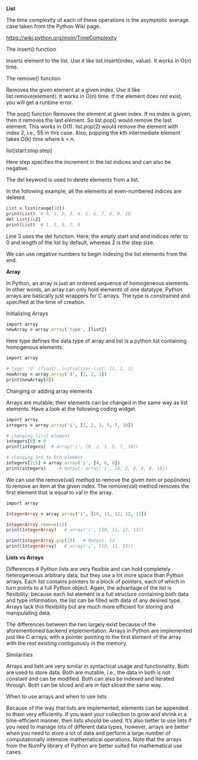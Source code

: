 **List**

The time complexity of each of these operations is the asymptotic average case taken from the Python Wiki page.

https://wiki.python.org/moin/TimeComplexity

The insert() function

Inserts element to the list. Use it like list.insert(index, value). It works in O(n) time.

The remove() function

Removes the given element at a given index. Use it like list.remove(element). It works in O(n) time. 
If the element does not exist, you will get a runtime error.

The pop() function
Removes the element at given index. If no index is given, then it removes the last element. So list.pop() would remove the last element. This works in O(1). list.pop(2) would remove the element with index 2, i.e., 55 in this case. Also, popping the kth intermediate element takes O(k) time where k < n.

list[start:stop:step]

Here step specifies the increment in the list indices and can also be negative.

The del keyword is used to delete elements from a list. 

In the following example, all the elements at even-numbered indices are deleted.

```ruby
List = list(range(10))
print(List)  # 0, 1, 2, 3, 4, 5, 6, 7, 8, 9, 10
del List[::2]
print(List)  # 1, 3, 5, 7, 9
```

Line 3 uses the del function. Here, the empty start and end indices refer to 0 and length of the list by default, whereas 2 is the step size.

We can use negative numbers to begin indexing the list elements from the end.

**Array**

In Python, an array is just an ordered sequence of homogeneous elements. In other words, an array can only hold elements of one datatype. Python arrays are basically just wrappers for C arrays. The type is constrained and specified at the time of creation.

Initializing Arrays

```ruby
import array
newArray = array.array('type', [list])
```

Here type defines the data type of array and list is a python list containing homogenous elements.

```ruby
import array

# type: 'd' (float), initializer list: [1, 2, 3]
newArray = array.array('d', [1, 2, 3])
print(newArray[0])
```

Changing or adding array elements

Arrays are mutable; their elements can be changed in the same way as list elements. Have a look at the following coding widget.

```ruby
import array
integers = array.array('i', [1, 2, 3, 5, 7, 10])

# changing first element
integers[0] = 0
print(integers)  # array('i', [0, 2, 3, 5, 7, 10])

# changing 3rd to 5th element
integers[2:5] = array.array('i', [4, 6, 8])
print(integers)     # Output: array('i', [0, 2, 4, 6, 8, 10])
```

We can use the remove(val) method to remove the given item or pop(index) to remove an item at the given index. The remove(val) method removes the first element that is equal to val in the array.

```ruby
import array

IntegerArray = array.array('i', [10, 11, 12, 12, 13])

IntegerArray.remove(12)
print(IntegerArray)   # array('i', [10, 11, 12, 13])

print(IntegerArray.pop(2))   # Output: 12
print(IntegerArray)   # array('i', [10, 11, 13])
```

**Lists vs Arrays**

Differences #
Python lists are very flexible and can hold completely heterogeneous arbitrary data, but they use a lot more space than Python arrays. Each list contains pointers to a block of pointers, each of which in turn points to a full Python object. Again, the advantage of the list is flexibility: because each list element is a full structure containing both data and type information, the list can be filled with data of any desired type. Arrays lack this flexibility but are much more efficient for storing and manipulating data.

The differences between the two largely exist because of the aforementioned backend implementation. Arrays in Python are implemented just like C arrays, with a pointer pointing to the first element of the array with the rest existing contiguously in the memory.

Similarities

Arrays and lists are very similar in syntactical usage and functionality. Both are used to store data. Both are mutable, i.e., the data in both is not constant and can be modified. Both can also be indexed and iterated through. Both can be sliced and are in fact sliced the same way.

When to use arrays and when to use lists

Because of the way that lists are implemented, elements can be appended to them very efficiently. If you want your collection to grow and shrink in a time-efficient manner, then lists should be used. It’s also better to use lists if you need to manage lots of different data types, however, arrays are better when you need to store a lot of data and perform a large number of computationally intensive mathematical operations. Note that the arrays from the NumPy library of Python are better suited for mathematical use cases.

